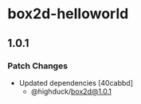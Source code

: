 # box2d-helloworld

## 1.0.1
### Patch Changes

- Updated dependencies [40cabbd]
  - @highduck/box2d@1.0.1
